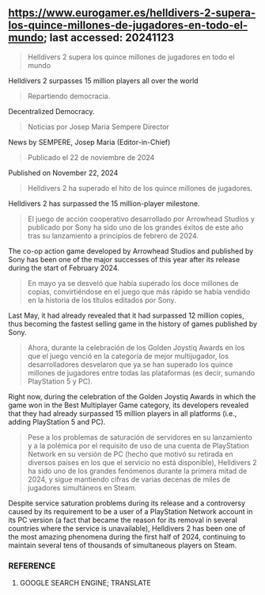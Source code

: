 ## https://www.eurogamer.es/helldivers-2-supera-los-quince-millones-de-jugadores-en-todo-el-mundo; last accessed: 20241123

> Helldivers 2 supera los quince millones de jugadores en todo el mundo

Helldivers 2 surpasses 15 million players all over the world

> Repartiendo democracia.

Decentralized Democracy.

> Noticias por Josep Maria Sempere Director

News by SEMPERE, Josep Maria (Editor-in-Chief)

> Publicado el 22 de noviembre de 2024 

Published on November 22, 2024

> Helldivers 2 ha superado el hito de los quince millones de jugadores.

Helldivers 2 has surpassed the 15 million-player milestone.

> El juego de acción cooperativo desarrollado por Arrowhead Studios y publicado por Sony ha sido uno de los grandes éxitos de este año tras su lanzamiento a principios de febrero de 2024.

The co-op action game developed by Arrowhead Studios and published by Sony has been one of the major successes of this year after its release during the start of February 2024.

> En mayo ya se desveló que había superado los doce millones de copias, convirtiéndose en el juego que más rápido se había vendido en la historia de los títulos editados por Sony.

Last May, it had already revealed that it had surpassed 12 million copies, thus becoming the fastest selling game in the history of games published by Sony.

> Ahora, durante la celebración de los Golden Joystiq Awards en los que el juego venció en la categoría de mejor multijugador, los desarrolladores desvelaron que ya se han superado los quince millones de jugadores entre todas las plataformas (es decir, sumando PlayStation 5 y PC). 

Right now, during the celebration of the Golden Joystiq Awards in which the game won in the Best Multiplayer Game category, its developers revealed that they had already surpassed 15 million players in all platforms (i.e., adding PlayStation 5 and PC).

> Pese a los problemas de saturación de servidores en su lanzamiento y a la polémica por el requisito de uso de una cuenta de PlayStation Network en su versión de PC (hecho que motivó su retirada en diversos países en los que el servicio no está disponible), Helldivers 2 ha sido uno de los grandes fenómenos durante la primera mitad de 2024, y sigue mantiendo cifras de varias decenas de miles de jugadores simultáneos en Steam. 

Despite service saturation problems during its release and a controversy caused by its requirement to be a user of a PlayStation Network account in its PC version (a fact that became the reason for its removal in several countries where the service is unavailable), Helldivers 2 has been one of the most amazing phenomena during the first half of 2024, continuing to maintain several tens of thousands of simultaneous players on Steam.

### REFERENCE

1) GOOGLE SEARCH ENGINE; TRANSLATE
